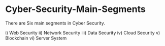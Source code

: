 # Cyber-Security-Main-Segments

There are Six main segments in Cyber Security.

i) Web Security
ii) Network Security 
iii) Data Security
iv) Cloud Security
v) Blockchain
vi) Server System
